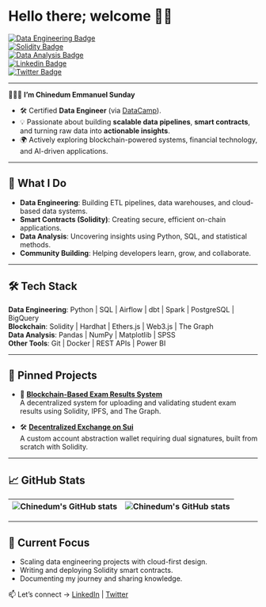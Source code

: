# Hello there; welcome 👋🏾  

[![Data Engineering Badge](https://img.shields.io/badge/-Data%20Engineer-6773E5?style=for-the-badge&logo=databricks&logoColor=white)](#)  
[![Solidity Badge](https://img.shields.io/badge/-Solidity-363636?style=for-the-badge&logo=solidity&logoColor=white)](#)  
[![Data Analysis Badge](https://img.shields.io/badge/-Data%20Analysis-4CAF50?style=for-the-badge&logo=python&logoColor=white)](#)  
[![Linkedin Badge](https://img.shields.io/badge/-Chinedum%20Sunday-blue?style=for-the-badge&logo=Linkedin&logoColor=white&link=https://www.linkedin.com/in/chinedumsunday)](https://www.linkedin.com/in/chinedumsunday)  
[![Twitter Badge](https://img.shields.io/badge/-@chinedum_e_s-1ca0f1?style=for-the-badge&logo=twitter&logoColor=white&link=https://twitter.com/chinedum_e_s)](https://twitter.com/chinedum_e_s)  

---

👨🏾‍💻 **I’m Chinedum Emmanuel Sunday**  
- 🛠️ Certified **Data Engineer** (via [DataCamp](https://www.datacamp.com)).  
- 💡 Passionate about building **scalable data pipelines**, **smart contracts**, and turning raw data into **actionable insights**.  
- 🌍 Actively exploring blockchain-powered systems, financial technology, and AI-driven applications.  

---

## 🚀 What I Do  
- **Data Engineering**: Building ETL pipelines, data warehouses, and cloud-based data systems.  
- **Smart Contracts (Solidity)**: Creating secure, efficient on-chain applications.  
- **Data Analysis**: Uncovering insights using Python, SQL, and statistical methods.  
- **Community Building**: Helping developers learn, grow, and collaborate.  

---

## 🛠️ Tech Stack  
**Data Engineering**: Python | SQL | Airflow | dbt | Spark | PostgreSQL | BigQuery  
**Blockchain**: Solidity | Hardhat | Ethers.js | Web3.js | The Graph  
**Data Analysis**: Pandas | NumPy | Matplotlib | SPSS  
**Other Tools**: Git | Docker | REST APIs | Power BI  

---

## 📌 Pinned Projects  

- 🔗 [**Blockchain-Based Exam Results System**](https://github.com/chinedumsunday/blockchain-exam-results)  
  A decentralized system for uploading and validating student exam results using Solidity, IPFS, and The Graph.  

- 🛠️ [**Decentralized Exchange on Sui**](https://github.com/chinedumsunday/Sui-DEX)  
  A custom account abstraction wallet requiring dual signatures, built from scratch with Solidity.  

---

## 📈 GitHub Stats  

| <img align="center" src="https://github-readme-stats.vercel.app/api?username=chinedumsunday&show_icons=true&include_all_commits=true&hide_border=true" alt="Chinedum's GitHub stats" /> | <img align="center" src="https://github-readme-stats.vercel.app/api/top-langs/?username=chinedumsunday&langs_count=8&layout=compact&hide_border=true" alt="Chinedum's GitHub stats" /> |  
| ------------- | ------------- |  

---

## 🌱 Current Focus  
- Scaling data engineering projects with cloud-first design.  
- Writing and deploying Solidity smart contracts.  
- Documenting my journey and sharing knowledge.  

📫 Let’s connect → [LinkedIn](https://www.linkedin.com/in/chinedumsunday) | [Twitter](https://twitter.com/chinedum_e_s)  
